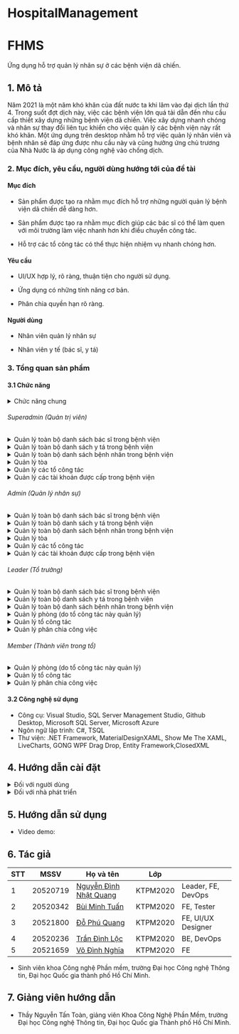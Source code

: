 # HospitalManagement
 
# FHMS

Ứng dụng hỗ trợ quản lý nhân sự ở các bệnh viện dã chiến.

## 1. Mô tả 

  Năm 2021 là một năm khó khăn của đất nước ta khi lâm vào đại dịch lần thứ 4. Trong suốt đợt dịch này, việc các bệnh viện lớn quá tải dẫn đến nhu cầu cấp thiết
  xây dựng những bệnh viện dã chiến. Việc xây dựng nhanh chóng và nhân sự thay đổi liên tục khiến cho việc quản lý các bệnh viện này rất khó khăn. Một ứng dụng trên desktop nhằm hỗ trợ việc quản lý nhân viên và bệnh nhân sẽ đáp ứng được nhu cầu này và cũng hưởng ứng chủ trương của Nhà Nước là áp dụng công nghệ vào chống dịch.


### 2. Mục đích, yêu cầu, người dùng hướng tới của đề tài

#### Mục đích

* Sản phẩm được tạo ra nhằm mục đích hỗ trợ những người quản lý bệnh viện dã chiến dễ dàng hơn. 

* Sản phẩm được tạo ra nhằm mục đích giúp các bác sĩ có thể làm quen với môi trường làm việc nhanh hơn khi điều chuyển công tác. 

* Hỗ trợ các tổ công tác có thể thực hiện nhiệm vụ nhanh chóng hơn. 

#### Yêu cầu

* UI/UX hợp lý, rõ ràng, thuận tiện cho người sử dụng. 

* Ứng dụng có những tính năng cơ bản. 

* Phân chia quyền hạn rõ ràng. 

#### Người dùng

* Nhân viên quản lý nhân sự

* Nhân viên y tế (bác sĩ, y tá)

### 3. Tổng quan sản phẩm

#### 3.1 Chức năng
<details>
  <summary>Chức năng chung</summary>

- Theo dõi số liệu tổng quan của bệnh viện
- Thiết lập các thông tin cá nhân của bản thân
- Đăng nhập, đăng xuất
- Báo cáo lỗi

</details>

  ###### Superadmin (Quản trị viên)

  <details>
    <summary>Quản lý toàn bộ danh sách bác sĩ trong bệnh viện</summary>

  - Tìm kiếm
  - Sắp xếp
  - Xóa
  - Xem chi tiết
  - Sửa
  - Xuất excel

  </details>

  <details>
    <summary>Quản lý toàn bộ danh sách y tá trong bệnh viện</summary>

  - Tìm kiếm
  - Sắp xếp
  - Xóa
  - Xem chi tiết
  - Sửa
  - Xuất excel

  </details>

  <details>
    <summary>Quản lý toàn bộ danh sách bệnh nhân trong bệnh viện</summary>

  - Tìm kiếm
  - Sắp xếp
  - Thêm
  - Xóa
  - Xem chi tiết
  - Sửa
  - Xuất excel

  </details>

  <details>
    <summary>Quản lý tòa</summary>

  - Thêm
  - Xóa
  - Xem chi tiết thông tin bệnh nhân
  - Chuyển bệnh nhân giữa các phòng

  </details>

  <details>
    <summary>Quản lý các tổ công tác</summary>

  - Thêm
  - Xóa
  - Lọc các tổ theo tầng và tòa

  </details>

  <details>
    <summary>Quản lý các tài khoản được cấp trong bệnh viện</summary>

  - Tìm kiếm
  - Sắp xếp
  - Thêm (tài khoản admin, tổ trưởng, bác sĩ, y tá)
  - Xóa

  </details>


  ###### Admin (Quản lý nhân sự)

  <details>
    <summary>Quản lý toàn bộ danh sách bác sĩ trong bệnh viện</summary>

  - Tìm kiếm
  - Sắp xếp
  - Xóa
  - Xem chi tiết
  - Sửa
  - Xuất excel

  </details>

  <details>
    <summary>Quản lý toàn bộ danh sách y tá trong bệnh viện</summary>

  - Tìm kiếm
  - Sắp xếp
  - Xóa
  - Xem chi tiết
  - Sửa
  - Xuất excel

  </details>

  <details>
    <summary>Quản lý toàn bộ danh sách bệnh nhân trong bệnh viện</summary>

  - Tìm kiếm
  - Sắp xếp
  - Thêm
  - Xóa
  - Xem chi tiết
  - Sửa
  - Xuất excel

  </details>

  <details>
    <summary>Quản lý tòa</summary>

  - Xem chi tiết thông tin bệnh nhân
  - Chuyển bệnh nhân giữa các phòng

  </details>

  <details>
    <summary>Quản lý các tổ công tác</summary>

  - Thêm
  - Xóa
  - Lọc các tổ theo tầng và tòa

  </details>

  <details>
    <summary>Quản lý các tài khoản được cấp trong bệnh viện</summary>

  - Tìm kiếm
  - Sắp xếp
  - Thêm (tài khoản tổ trưởng, bác sĩ, y tá)
  - Xóa

  </details>


  ###### Leader (Tổ trưởng)

  <details>
    <summary>Quản lý toàn bộ danh sách bác sĩ trong bệnh viện</summary>

  - Tìm kiếm
  - Sắp xếp
  - Xem chi tiết
  - Xuất excel

  </details>

  <details>
    <summary>Quản lý toàn bộ danh sách y tá trong bệnh viện</summary>

  - Tìm kiếm
  - Sắp xếp
  - Xem chi tiết
  - Xuất excel

  </details>

  <details>
    <summary>Quản lý toàn bộ danh sách bệnh nhân trong bệnh viện</summary>

  - Tìm kiếm
  - Sắp xếp
  - Xem chi tiết
  - Xuất excel

  </details>

  <details>
    <summary>Quản lý phòng (do tổ công tác này quản lý)</summary>

  - Xem chi tiết thông tin bệnh nhân
  - Chuyển bệnh nhân giữa các phòng

  </details>

  <details>
    <summary>Quản lý tổ công tác</summary>

  - Hiển thị thông tin tổ
  - Hiển thị các thành viển trong tổ
  - Hiển thị công việc đã giao, hoàn thành của các thành viên trong tổ.
  - Xem thông tin của các thành viên trong tổ

  </details>

  <details>
    <summary>Quản lý phân chia công việc</summary>

  - Thêm công việc
  - Xóa công Việc
  - Cập nhập thông tin công việc
  - Hiển thị các công việc theo ngày
  - Xuất excel

  </details>


###### Member (Thành viên trong tổ)

  <details>
    <summary>Quản lý phòng (do tổ công tác này quản lý)</summary>

  - Xem chi tiết thông tin bệnh nhân
  - Chuyển bệnh nhân giữa các phòng

  </details>

  <details>
    <summary>Quản lý tổ công tác</summary>

  - Hiển thị thông tin tổ
  - Hiển thị các thành viển trong tổ
  - Hiển thị công việc đã giao, hoàn thành của các thành viên trong tổ.
  - Xem thông tin của các thành viên trong tổ

  </details>

  <details>
    <summary>Quản lý phân chia công việc</summary>

  - Hiển thị các công việc theo ngày
  - Xuất excel

  </details>


#### 3.2 Công nghệ sử dụng

- Công cụ: Visual Studio, SQL Server Management Studio, Github Desktop, Microsoft SQL Server, Microsoft Azure
- Ngôn ngữ lập trình: C#, TSQL
- Thư viện: .NET Framework, MaterialDesignXAML, Show Me The XAML, LiveCharts, GONG WPF Drag Drop, Entity Framework,ClosedXML

## 4. Hướng dẫn cài đặt
<details>
    <summary>Đối với người dùng</summary>

  * Liên hệ với nhà phát triển để được hỗ trợ khởi tạo cơ sở dữ liệu và kết nối đến cơ sở dữ liệu.
  * Giải nén và chạy file Setup.msi hoặc Setup.exe
    * Dowload phần mềm tại: 

</details>

<details>
    <summary>Đối với nhà phát triển</summary>

  * Dowload, giải nén phần mềm
    * Github: https://github.com/quangnhat22/HospitalManagement
    * Google Drive:
  * Cài đặt database
    * Khuyến nghị sử dụng các dịch vụ đám mấy như Azure, AWS,... để sử dụng tất cả tính năng hiện có của chương trình.
    * Ngoài ra có thể sử dụng SQL Server (Lưu ý: cách này sẽ mất đi tính năng tương tác giữa các user ở các máy tính khác nhau).
  * Khởi tạo Database bằng cách chạy script chứa trong file TaoCSL.sql
  * Kết nối với Database vừa tạo bằng cách thay đổi connectionStrings trong file App.config.

</details>

## 5. Hướng dẫn sử dụng

* Video demo: 

## 6. Tác giả

| STT | MSSV     | Họ và tên                                                  | Lớp      | |
| --- | -------- | ---------------------------------------------------------- | -------- | ------- |
| 1   | 20520719 | [Nguyễn Đình Nhật Quang](https://github.com/quangnhat22)          | KTPM2020 | Leader, FE, DevOps |
| 2   | 20520342 | [Bùi Minh Tuấn](https://github.com/tuan20520342)             | KTPM2020 | FE, Tester |
| 3   | 20521800 | [Đỗ Phú Quang](https://github.com/phuquang14722) | KTPM2020 | FE, UI/UX Designer |
| 4   | 20520236 | [Trần Đình Lộc](https://github.com/LocTranDinh)         | KTPM2020 | BE, DevOps |
| 5   | 20521659 | [Võ Đình Nghĩa](https://github.com/nghia0111)             | KTPM2020 | FE |

* Sinh viên khoa Công nghệ Phần mềm, trường Đại học Công nghệ Thông tin, Đại học Quốc gia thành phố Hồ Chí Minh.

## 7. Giảng viên hướng dẫn

* Thầy Nguyễn Tấn Toàn, giảng viên Khoa Công Nghệ Phần Mềm, trường Đại học Công nghệ Thông tin, Đại học Quốc gia Thành phố Hồ Chí Minh.